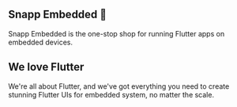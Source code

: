 ## Snapp Embedded 👋
Snapp Embedded is the one-stop shop for running Flutter apps on embedded devices. 

## We love Flutter
We're all about Flutter, and we've got everything you need to create stunning Flutter UIs for embedded system, no matter the scale.
